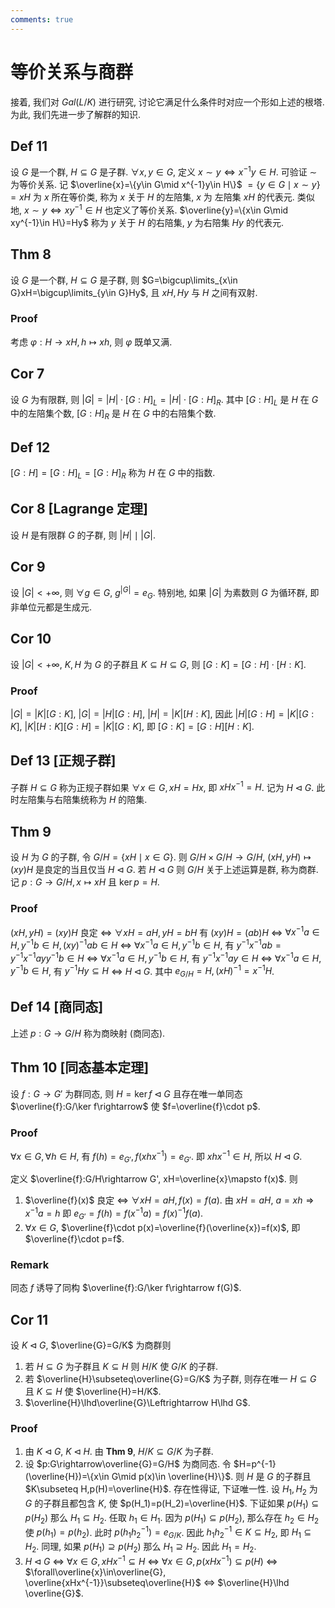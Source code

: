 ```yaml
---
comments: true
---
```


# 等价关系与商群

接着, 我们对 $Gal(L/K)$ 进行研究, 讨论它满足什么条件时对应一个形如上述的根塔. 为此, 我们先进一步了解群的知识.

## Def 11

设 $G$ 是一个群, $H\subseteq G$ 是子群. $\forall x,y\in G$, 定义 $x\sim y \Leftrightarrow x^{-1}y\in H$. 可验证 $\sim$ 为等价关系. 记 $\overline{x}=\{y\in G\mid x^{-1}y\in H\}$ $=\{y\in G\mid x\sim y\}=xH$ 为 $x$ 所在等价类, 称为 $x$ 关于 $H$ 的左陪集, $x$ 为 左陪集 $xH$ 的代表元. 类似地, $x\sim y \Leftrightarrow xy^{-1}\in H$ 也定义了等价关系. $\overline{y}=\{x\in G\mid xy^{-1}\in H\}=Hy$ 称为 $y$ 关于 $H$ 的右陪集, $y$ 为右陪集 $Hy$ 的代表元.

## Thm 8

设 $G$ 是一个群, $H\subseteq G$ 是子群, 则 $G=\bigcup\limits_{x\in G}xH=\bigcup\limits_{y\in G}Hy$, 且 $xH,Hy$ 与 $H$ 之间有双射.

### Proof

考虑 $\varphi: H\rightarrow xH, h\mapsto xh$, 则 $\varphi$ 既单又满.

## Cor 7

设 $G$ 为有限群, 则 $|G|=|H|\cdot[G:H]_L=|H|\cdot[G:H]_R$. 其中 $[G:H]_L$ 是 $H$ 在 $G$ 中的左陪集个数, $[G:H]_R$ 是 $H$ 在 $G$ 中的右陪集个数.

## Def 12

$[G:H]=[G:H]_L=[G:H]_R$ 称为 $H$ 在 $G$ 中的指数.

## Cor 8 [Lagrange 定理]

设 $H$ 是有限群 $G$ 的子群, 则 $|H|\mid |G|$.

## Cor 9

设 $|G|<+\infty$, 则 $\forall g\in G$, $g^{ |G| }=e_G$. 特别地, 如果 $|G|$ 为素数则 $G$ 为循环群, 即非单位元都是生成元.

## Cor 10

设 $|G|<+\infty$, $K,H$ 为 $G$ 的子群且 $K\subseteq H\subseteq G$, 则 $[G:K]=[G:H]\cdot[H:K]$.

### Proof

$|G|=|K|[G:K]$, $|G|=|H|[G:H]$, $|H|=|K|[H:K]$, 因此 $|H|[G:H]=|K|[G:K]$, $|K|[H:K][G:H]=|K|[G:K]$, 即 $[G:K]=[G:H][H:K]$.

## Def 13 [正规子群]

子群 $H\subseteq G$ 称为正规子群如果 $\forall x\in G, xH=Hx$, 即 $xHx^{-1}=H$. 记为 $H\lhd G$. 此时左陪集与右陪集统称为 $H$ 的陪集.

## Thm 9

设 $H$ 为 $G$ 的子群, 令 $G/H=\{xH\mid x\in G\}$. 则 $G/H\times G/H\rightarrow G/H$, $(xH,yH)\mapsto (xy)H$ 是良定的当且仅当 $H\lhd G$. 若 $H\lhd G$ 则 $G/H$ 关于上述运算是群, 称为商群. 记 $p:G\rightarrow G/H, x\mapsto xH$ 且 $\ker p=H$.

### Proof

$(xH,yH)=(xy)H$ 良定 $\Leftrightarrow$ $\forall xH=aH, yH=bH$ 有 $(xy)H=(ab)H$ $\Leftrightarrow$ $\forall x^{-1}a\in H, y^{-1}b\in H, (xy)^{-1}ab\in H$ $\Leftrightarrow$ $\forall x^{-1}a\in H, y^{-1}b\in H$, 有 $y^{-1}x^{-1}ab=y^{-1}x^{-1}ayy^{-1}b\in H$ $\Leftrightarrow$ $\forall x^{-1}a\in H, y^{-1}b\in H$, 有 $y^{-1}x^{-1}ay\in H$ $\Leftrightarrow$ $\forall x^{-1}a\in H, y^{-1}b\in H$, 有 $y^{-1}Hy\subseteq H$ $\Leftrightarrow$ $H\lhd G$. 其中 $e_{G/H}=H, (xH)^{-1}=x^{-1}H$.

## Def 14 [商同态]

上述 $p:G\rightarrow G/H$ 称为商映射 (商同态).

## Thm 10 [同态基本定理]

设 $f:G\rightarrow G'$ 为群同态, 则 $H=\ker f\lhd G$ 且存在唯一单同态 $\overline{f}:G/\ker f\rightarrow$ 使 $f=\overline{f}\cdot p$.

### Proof

$\forall x\in G, \forall h\in H$, 有 $f(h)=e_{G'}, f(xhx^{-1})=e_{G'}$. 即 $xhx^{-1}\in H$, 所以 $H\lhd G$. 

定义 $\overline{f}:G/H\rightarrow G', xH=\overline{x}\mapsto f(x)$. 则

1. $\overline{f}(x)$ 良定 $\Leftrightarrow$ $\forall xH=aH,f(x)=f(a)$. 由 $xH=aH$, $a=xh\Rightarrow x^{-1}a=h$ 即 $e_{G'}=f(h)=f(x^{-1}a)=f(x)^{-1}f(a)$.
2. $\forall x\in G$, $\overline{f}\cdot p(x)=\overline{f}(\overline{x})=f(x)$, 即 $\overline{f}\cdot p=f$.

### Remark

同态 $f$ 诱导了同构 $\overline{f}:G/\ker f\rightarrow f(G)$.

## Cor 11

设 $K\lhd G$, $\overline{G}=G/K$ 为商群则

1. 若 $H\subseteq G$ 为子群且 $K\subseteq H$ 则 $H/K$ 使 $G/K$ 的子群.
2. 若 $\overline{H}\subseteq\overline{G}=G/K$ 为子群, 则存在唯一 $H\subseteq G$ 且 $K\subseteq H$ 使 $\overline{H}=H/K$.
3. $\overline{H}\lhd\overline{G}\Leftrightarrow H\lhd G$.

### Proof

1. 由 $K\lhd G$, $K\lhd H$. 由 **Thm 9**, $H/K\subseteq G/K$ 为子群.
2. 设 $p:G\rightarrow\overline{G}=G/H$ 为商同态. 令 $H=p^{-1}(\overline{H})=\{x\in G\mid p(x)\in \overline{H}\}$. 则 $H$ 是 $G$ 的子群且 $K\subseteq H,p(H)=\overline{H}$. 存在性得证, 下证唯一性. 设 $H_1,H_2$ 为 $G$ 的子群且都包含 $K$, 使 $p(H_1)=p(H_2)=\overline{H}$. 下证如果 $p(H_1)\subseteq p(H_2)$ 那么 $H_1\subseteq H_2$. 任取 $h_1\in H_1$. 因为 $p(H_1)\subseteq p(H_2)$, 那么存在 $h_2\in H_2$ 使 $p(h_1)=p(h_2)$. 此时 $p(h_1h_2^{-1})=e_{G/K}$. 因此 $h_1h_2^{-1}\in K\subseteq H_2$, 即 $H_1\subseteq H_2$. 同理, 如果 $p(H_1)\supseteq p(H_2)$ 那么 $H_1\supseteq H_2$. 因此 $H_1=H_2$.
3. $H\lhd G$ $\Leftrightarrow$ $\forall x\in G, xHx^{-1}\subseteq H$ $\Leftrightarrow$ $\forall x\in G, p(xHx^{-1})\subseteq p(H)$ $\Leftrightarrow$ $\forall\overline{x}\in\overline{G}, \overline{xHx^{-1}}\subseteq\overline{H}$ $\Leftrightarrow$ $\overline{H}\lhd \overline{G}$.